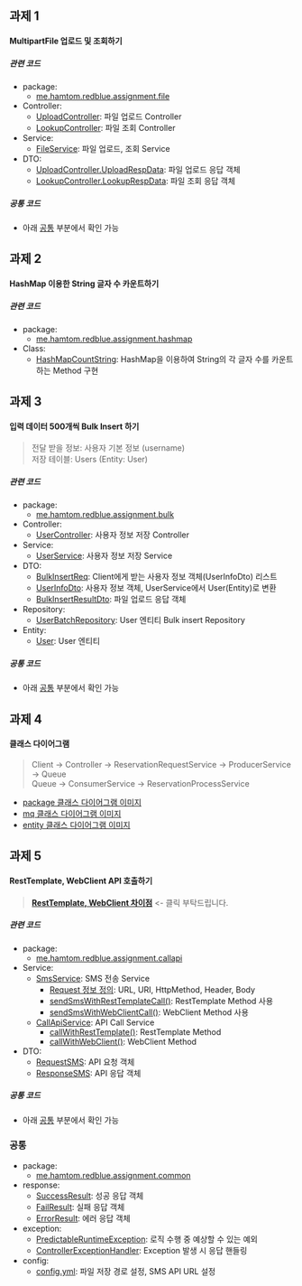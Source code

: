 ## 과제 1
#### MultipartFile 업로드 및 조회하기
##### 관련 코드
- package:
  - <a href="https://github.com/leedaham/assignment_rb_1/tree/master/src/main/java/me/hamtom/redblue/assignment/file">me.hamtom.redblue.assignment.file</a>
- Controller:
  - <a href="https://github.com/leedaham/assignment_rb_1/blob/master/src/main/java/me/hamtom/redblue/assignment/file/UploadController.java">UploadController</a>: 파일 업로드 Controller
  - <a href="https://github.com/leedaham/assignment_rb_1/blob/master/src/main/java/me/hamtom/redblue/assignment/file/LookupController.java">LookupController</a>: 파일 조회 Controller
- Service:
  - <a href="https://github.com/leedaham/assignment_rb_1/blob/master/src/main/java/me/hamtom/redblue/assignment/file/FileService.java">FileService</a>: 파일 업로드, 조회 Service
- DTO:
  - <a href="https://github.com/leedaham/assignment_rb_1/blob/master/src/main/java/me/hamtom/redblue/assignment/file/UploadController.java#L63">UploadController.UploadRespData</a>: 파일 업로드 응답 객체
  - <a href="https://github.com/leedaham/assignment_rb_1/blob/master/src/main/java/me/hamtom/redblue/assignment/file/LookupController.java#L67">LookupController.LookupRespData</a>: 파일 조회 응답 객체

##### 공통 코드
- 아래 [공통](#공통) 부분에서 확인 가능    

## 과제 2
#### HashMap 이용한 String 글자 수 카운트하기
##### 관련 코드
- package:
  - <a href="https://github.com/leedaham/assignment_rb_1/tree/master/src/main/java/me/hamtom/redblue/assignment/hashmap">me.hamtom.redblue.assignment.hashmap</a>
- Class:
  - <a href="https://github.com/leedaham/assignment_rb_1/blob/master/src/main/java/me/hamtom/redblue/assignment/hashmap/HashMapCountString.java">HashMapCountString</a>: HashMap을 이용하여 String의 각 글자 수를 카운트하는 Method 구현
    
## 과제 3
#### 입력 데이터 500개씩 Bulk Insert 하기
> 전달 받을 정보: 사용자 기본 정보 (username)  
> 저장 테이블: Users (Entity: User)
##### 관련 코드
- package:
  - <a href="https://github.com/leedaham/assignment_rb_1/tree/master/src/main/java/me/hamtom/redblue/assignment/bulk">me.hamtom.redblue.assignment.bulk</a>
- Controller:
  - <a href="https://github.com/leedaham/assignment_rb_1/blob/master/src/main/java/me/hamtom/redblue/assignment/bulk/UserController.java">UserController</a>: 사용자 정보 저장 Controller 
- Service:
  - <a href="https://github.com/leedaham/assignment_rb_1/blob/master/src/main/java/me/hamtom/redblue/assignment/bulk/UserService.java">UserService</a>: 사용자 정보 저장 Service
- DTO:
  - <a href="https://github.com/leedaham/assignment_rb_1/blob/master/src/main/java/me/hamtom/redblue/assignment/bulk/UserController.java#L35">BulkInsertReq</a>: Client에게 받는 사용자 정보 객체(UserInfoDto) 리스트
  - <a href="https://github.com/leedaham/assignment_rb_1/blob/master/src/main/java/me/hamtom/redblue/assignment/bulk/dto/UserInfoDto.java">UserInfoDto</a>: 사용자 정보 객체, UserService에서 User(Entity)로 변환
  - <a href="https://github.com/leedaham/assignment_rb_1/blob/master/src/main/java/me/hamtom/redblue/assignment/bulk/dto/BulkInsertResultDto.java">BulkInsertResultDto</a>: 파일 업로드 응답 객체
- Repository:
  - <a href="https://github.com/leedaham/assignment_rb_1/blob/master/src/main/java/me/hamtom/redblue/assignment/bulk/repository/UserBatchRepository.java">UserBatchRepository</a>: User 엔티티 Bulk insert Repository
- Entity:
  - <a href="https://github.com/leedaham/assignment_rb_1/blob/master/src/main/java/me/hamtom/redblue/assignment/bulk/entity/User.java">User</a>: User 엔티티

##### 공통 코드
- 아래 [공통](#공통) 부분에서 확인 가능

## 과제 4
#### 클래스 다이어그램
> Client -> Controller -> ReservationRequestService -> ProducerService -> Queue  
> Queue -> ConsumerService -> ReservationProcessService

- <a href="">package 클래스 다이어그램 이미지</a>
- <a href="">mq 클래스 다이어그램 이미지</a>
- <a href="">entity 클래스 다이어그램 이미지</a>

## 과제 5
#### RestTemplate, WebClient API 호출하기
> **<a href="https://github.com/leedaham/assignment_rb_1/blob/master/RestTemplateWebClient_%EC%B0%A8%EC%9D%B4%EC%A0%90.md">RestTemplate, WebClient 차이점</a>** <- 클릭 부탁드립니다.

##### 관련 코드
- package:
  - <a href="https://github.com/leedaham/assignment_rb_1/tree/master/src/main/java/me/hamtom/redblue/assignment/callapi">me.hamtom.redblue.assignment.callapi</a>
- Service:
  - <a href="https://github.com/leedaham/assignment_rb_1/blob/master/src/main/java/me/hamtom/redblue/assignment/callapi/SmsService.java">SmsService</a>: SMS 전송 Service
    - <a href="https://github.com/leedaham/assignment_rb_1/blob/master/src/main/java/me/hamtom/redblue/assignment/callapi/SmsService.java#L22">Request 정보 정의</a>: URL, URI, HttpMethod, Header, Body
    - <a href="https://github.com/leedaham/assignment_rb_1/blob/master/src/main/java/me/hamtom/redblue/assignment/callapi/SmsService.java#L45">sendSmsWithRestTemplateCall()</a>: RestTemplate Method 사용
    - <a href="https://github.com/leedaham/assignment_rb_1/blob/master/src/main/java/me/hamtom/redblue/assignment/callapi/SmsService.java#L83">sendSmsWithWebClientCall()</a>: WebClient Method 사용
  - <a href="https://github.com/leedaham/assignment_rb_1/blob/master/src/main/java/me/hamtom/redblue/assignment/callapi/CallApiService.java">CallApiService</a>: API Call Service
    - <a href="https://github.com/leedaham/assignment_rb_1/blob/master/src/main/java/me/hamtom/redblue/assignment/callapi/CallApiService.java#L22">callWithRestTemplate()</a>: RestTemplate Method
    - <a href="https://github.com/leedaham/assignment_rb_1/blob/master/src/main/java/me/hamtom/redblue/assignment/callapi/CallApiService.java#L47">callWithWebClient()</a>: WebClient Method
- DTO:
  - <a href="https://github.com/leedaham/assignment_rb_1/blob/master/src/main/java/me/hamtom/redblue/assignment/callapi/dto/RequestSMS.java">RequestSMS</a>: API 요청 객체
  - <a href="https://github.com/leedaham/assignment_rb_1/blob/master/src/main/java/me/hamtom/redblue/assignment/callapi/dto/ResponseSMS.java">ResponseSMS</a>: API 응답 객체

##### 공통 코드
- 아래 [공통](#공통) 부분에서 확인 가능

### 공통
- package:
  - <a href="https://github.com/leedaham/assignment_rb_1/tree/master/src/main/java/me/hamtom/redblue/assignment/common">me.hamtom.redblue.assignment.common</a>
- response:
  - <a href="https://github.com/leedaham/assignment_rb_1/blob/master/src/main/java/me/hamtom/redblue/assignment/common/response/SuccessResult.java">SuccessResult</a>: 성공 응답 객체
  - <a href="https://github.com/leedaham/assignment_rb_1/blob/master/src/main/java/me/hamtom/redblue/assignment/common/response/FailResult.java">FailResult</a>: 실패 응답 객체
  - <a href="https://github.com/leedaham/assignment_rb_1/blob/master/src/main/java/me/hamtom/redblue/assignment/common/response/ErrorResult.java">ErrorResult</a>: 에러 응답 객체
- exception:
  - <a href="https://github.com/leedaham/assignment_rb_1/blob/master/src/main/java/me/hamtom/redblue/assignment/common/exception/PredictableRuntimeException.java">PredictableRuntimeException</a>: 로직 수행 중 예상할 수 있는 예외
  - <a href="https://github.com/leedaham/assignment_rb_1/blob/master/src/main/java/me/hamtom/redblue/assignment/common/ControllerExceptionHandler.java">ControllerExceptionHandler</a>: Exception 발생 시 응답 핸들링
- config:
  - <a href="https://github.com/leedaham/assignment_rb_1/blob/master/src/main/resources/config.yml">config.yml</a>: 파일 저장 경로 설정, SMS API URL 설정

